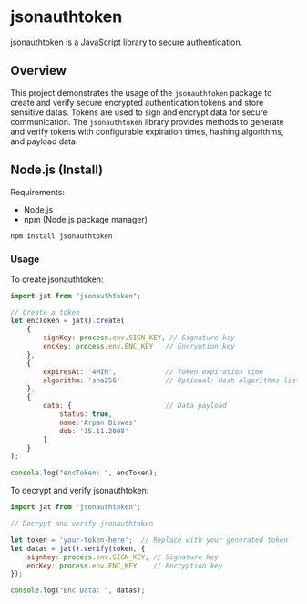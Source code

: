 # jsonauthtoken

jsonauthtoken is a JavaScript library to secure authentication.

## Overview

This project demonstrates the usage of the `jsonauthtoken` package to create and verify secure encrypted authentication tokens and store sensitive datas. Tokens are used to sign and encrypt data for secure communication. The `jsonauthtoken` library provides methods to generate and verify tokens with configurable expiration times, hashing algorithms, and payload data.


## Node.js (Install)

Requirements:

- Node.js
- npm (Node.js package manager)

```bash
npm install jsonauthtoken
```

### Usage

To create jsonauthtoken:

```javascript
import jat from "jsonauthtoken";

// Create a token
let encToken = jat().create(
    {
        signKey: process.env.SIGN_KEY, // Signature key
        encKey: process.env.ENC_KEY   // Encryption key
    },
    {
        expiresAt: '4MIN',            // Token expiration time
        algorithm: 'sha256'           // Optional: Hash algorithms list ['sha256', 'sha384', 'sha512'] 
    },
    {
        data: {                       // Data payload
            status: true,
            name:'Arpan Biswas'
            dob: '15.11.2008'
        }
    }
);

console.log("encToken: ", encToken);

```

To decrypt and verify jsonauthtoken:

```javascript
import jat from "jsonauthtoken";

// Decrypt and verify jsonauthtoken

let token = 'your-token-here';  // Replace with your generated token
let datas = jat().verify(token, {
    signKey: process.env.SIGN_KEY, // Signature key
    encKey: process.env.ENC_KEY    // Encryption key
});

console.log("Enc Data: ", datas);

```
